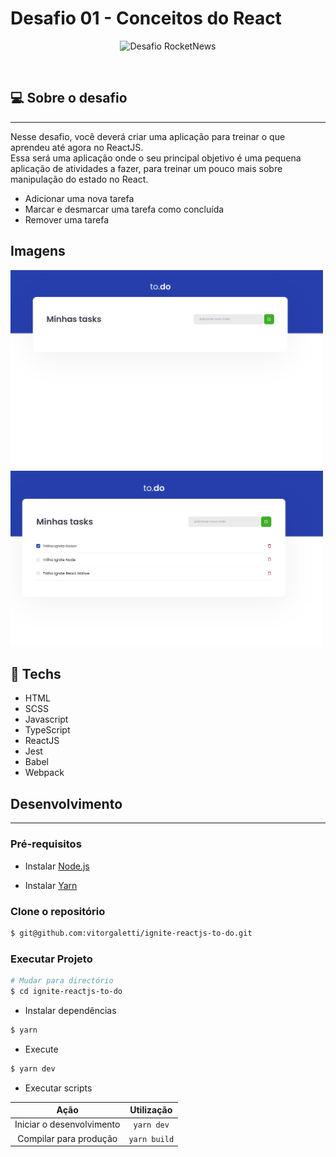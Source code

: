 # Desafio 01 - Conceitos do React

<p align="center"><img alt="Desafio RocketNews" src="https://www.notion.so/image/https%3A%2F%2Fs3-us-west-2.amazonaws.com%2Fsecure.notion-static.com%2Fc2fd7c29-54f4-45c2-95fa-b9fa269109b8%2Freactjs.png?table=block&id=51e4099a-6e2f-4d4b-ae94-f9fe75bb769d&spaceId=08f749ff-d06d-49a8-a488-9846e081b224&width=250&userId=&cache=v2" width="200" /></p>

<br>

## :computer: Sobre o desafio

<hr>

Nesse desafio, você deverá criar uma aplicação para treinar o que aprendeu até agora no ReactJS.
<br>
Essa será uma aplicação onde o seu principal objetivo é uma pequena aplicação de atividades a fazer, para treinar um pouco mais sobre manipulação do estado no React.

- Adicionar uma nova tarefa
- Marcar e desmarcar uma tarefa como concluída
- Remover uma tarefa

## Imagens

<div>
   <img src="./public/assets/img/image-1.png" width="500" />
   <img src="./public/assets/img/image-2.png" width="500" />
</div>

## :rocket: Techs

<ul>
  <li> HTML</li>
  <li> SCSS </li>
  <li> Javascript </li>
  <li> TypeScript </li>
  <li> ReactJS </li>
  <li> Jest </li>
  <li> Babel </li>
  <li> Webpack </li>
</ul>

## Desenvolvimento

---

### Pré-requisitos

- Instalar [Node.js](https://nodejs.org)

- Instalar [Yarn](https://yarnpkg.com/)

### Clone o repositório

```bash
$ git@github.com:vitorgaletti/ignite-reactjs-to-do.git
```

### Executar Projeto

```bash
# Mudar para directório
$ cd ignite-reactjs-to-do
```

- Instalar dependências

```bash
$ yarn
```

- Execute

```bash
$ yarn dev
```

- Executar scripts

|           Ação            |  Utilização  |
| :-----------------------: | :----------: |
| Iniciar o desenvolvimento |  `yarn dev`  |
|  Compilar para produção   | `yarn build` |
